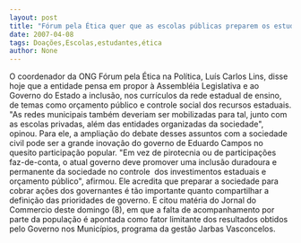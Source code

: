 ```yaml
---
layout: post
title: "Fórum pela Ética quer que as escolas públicas preparem os estudantes para cobrar ações dos governos"
date: 2007-04-08
tags: Doações,Escolas,estudantes,ética
author: None
---
```

O coordenador da ONG Fórum pela Ética na Política, Luís Carlos Lins, disse hoje que a entidade pensa em propor à Assembléia Legislativa e ao Governo do Estado a inclusão, nos currículos da rede estadual de ensino, de temas como orçamento público e controle social dos recursos estaduais.
\"As redes municipais também deveriam ser mobilizadas para tal, junto com as escolas privadas, além das entidades organizadas da sociedade\", opinou.
Para ele, a ampliação do debate desses assuntos com a sociedade civil pode ser a grande inovação do governo de Eduardo Campos no quesito participação popular.
\"Em vez de pirotecnia ou de participações faz-de-conta, o atual governo deve promover uma inclusão duradoura e permanente da sociedade no controle&nbsp; dos investimentos estaduais e orçamento público\", afirmou.
Ele acredita que preparar a sociedade para cobrar ações dos governantes é tão importante quanto compartilhar a definição das prioridades de governo.
E citou matéria do Jornal do Commercio deste domingo (8), em que a falta de acompanhamento por parte da população é apontada como fator limitante dos resultados obtidos pelo Governo nos Municípios, programa da gestão Jarbas Vasconcelos. 